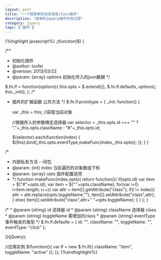 ```yaml
---
layout: post
title: "一个很简单的动态改变class插件"
description: "简单的jquery插件开发过程"
category: jquery
tags: ['插件']
---
```

{%highlight javascript%}
;(function($) {
 
 /**
 *    初始化插件
 *    @author: luofei
 *    @version: 2013/03/22
 *    @param:    {array}        options        初始化传入的json数据
 */
 
 $.fn.lf = function(options){
     this.opts = $.extend({}, $.fn.lf.defaults, options);
     this._init();
 };
 /*
 *    插件的扩展函数    公共方法
  */
 $.fn.lf.prototype = {
     _init: function() {
 
         var _this = this;    //获取当前对象
         
         //根据传入的参数确定选择器
         var selector = _this.opts.id === "" ? "."+_this.opts.className : "#"+_this.opts.id;
 
         $(selector).each(function(index) {
             $(this).bind(_this.opts.eventType,makeFunc(index,_this.opts));
         });
     }
 }
 
 /*
 *    内部私有方法    --闭包    
 *    @param:    {int}    index    当前遍历的对象数组下标
 *    @param:    {array}        opts    插件配置选项
 * */
 function makeFunc(index,opts){
     return function(){
         if(opts.id)
             var item = $("#"+opts.id);
         var item = $("."+opts.className);
         for(var i=0; i<item.length; i++){
             var attr = item[i].getAttribute("class");
             if(i != index){
                 attr = attr.replace(opts.toggleName,"");
                 item[i].setAttribute("class",attr);
             }
             else{
                 item[i].setAttribute("class",attr+" "+opts.toggleName);
             }
         }
     };
 }
 
 /*
     * @param    {string}    id            选择器 id
     * @param    {string}    className    选择器 class
     * @param    {string}    toggleName    需增加的class
     * @param    {string}    eventType    事件触发的类型
 */
 $.fn.lf.defaults = {
     id: "",
     className: "",
     toggleName: "",
     eventType: "click"
 };
 
 })(jQuery);
 
 //应用实例
 $(function(){
     var lf = new $.fn.lf({
         className: "item",
         toggleName: "active"
     });
 });
{%endhighlight%}
